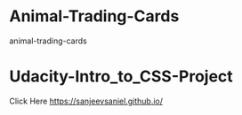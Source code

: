 # Animal-Trading-Cards
animal-trading-cards

# Udacity-Intro_to_CSS-Project
Click Here https://sanjeevsaniel.github.io/
